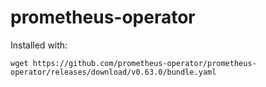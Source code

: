 # prometheus-operator

Installed with:

```
wget https://github.com/prometheus-operator/prometheus-operator/releases/download/v0.63.0/bundle.yaml
```